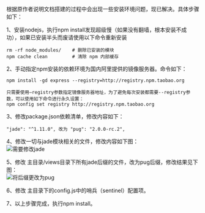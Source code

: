  根据原作者说明文档搭建的过程中会出现一些安装环境问题，现已解决。具体步骤如下：

1、安装nodejs，执行npm install发现超级慢（如果没有翻墙，根本安装不成功），如果已安装半头而废请使用以下命令重新安装
	
	rm -rf node_modules/    # 删除已安装的模块
	npm cache clean         # 清除 npm 内部缓存

2、手动指定npm安装的依赖环境为国内阿里提供的镜像服务器。命令如下：  

	npm install -gd express --registry=http://registry.npm.taobao.org
	
	只需要使用–registry参数指定镜像服务器地址，为了避免每次安装都需要--registry参数，可以使用如下命令进行永久设置：
	npm config set registry http://registry.npm.taobao.org

3、修改package.json依赖清单，修改内容如下：  

	"jade": "^1.11.0", 改为 "pug": "2.0.0-rc.2",

4、修改一切与jade模块相关的文件，修改内容如下图：  
![需要修改jade](https://raw.github.com/xym-loveit/redis-sentinel-ui/master/screenshot/jade.png)  

5、修改 主目录/views目录下所有jade后缀的文件，改为pug后缀，修改结果见下图：  
![将后缀更改为pug](https://raw.github.com/xym-loveit/redis-sentinel-ui/master/screenshot/pug.png)   

6、修改 主目录下的config.js中的哨兵（sentinel）配置项。

7、以上步骤完成，执行npm install。